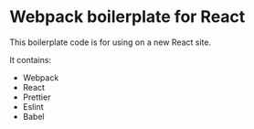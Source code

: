 # Webpack boilerplate for React

This boilerplate code is for using on a new React site.

It contains:

-   Webpack
-   React
-   Prettier
-   Eslint
-   Babel
